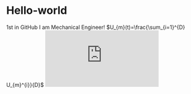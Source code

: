 # Hello-world
1st in GitHub
I am Mechanical Engineer!
$U_{m}(t)=\frac{\sum_{i=1}^{D} U_{m}^{i}}{D}$
![equation](https://latex.codecogs.com/gif.latex?1%2Bsin%28mc%5E2%29%0D%0A)
